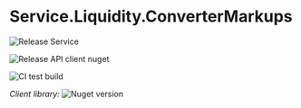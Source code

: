 # Service.Liquidity.ConverterMarkups

![Release Service](https://github.com/MyJetWallet/Service.Liquidity.ConverterMarkups/workflows/Release%20Service/badge.svg)

![Release API client nuget](https://github.com/MyJetWallet/Service.Liquidity.ConverterMarkups/workflows/Release%20API%20client%20nuget/badge.svg)

![CI test build](https://github.com/MyJetWallet/Service.Liquidity.ConverterMarkups/workflows/CI%20test%20build/badge.svg)

*Client library:* ![Nuget version](https://img.shields.io/nuget/v/MyJetWallet.Service.Liquidity.ConverterMarkups.Client?label=MyJetWallet.Service.Liquidity.ConverterMarkups.Client&style=social)

